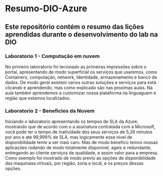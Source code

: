 # Resumo-DIO-Azure
## Este repositório contém o resumo das lições aprendidas durante o desenvolvimento do lab na DIO


### Laboratorio 1 - Computação em nuvem

  No primeiro laboratorio foi lecionado as primeiras impressões sobre o portal, apresentando de modo superficial os serviços que usaremos, como Containers, computação, network, Identidade, armazenamento e banco de dados. De modo geral existem varios outras soluções e serviços para está clicando e aprendendo, mas como explicado são nas proximas aulas. Na aula também aprendemos a customizar nossa plataforma na linguaguem e região que estamos localizados. 

  
### Laboratorio 2 - Beneficios da Nuvem

  Iniciando o laboratorio apresentando os tempos de SLA da Azure, mostrando que de acordo com o a assinatura contratada com a Microsoft, você pode ter o tempo de inatividade dos seus serviços de 5,26 minutos por ano e até 99,999% de SLA, mas logicamente esse nivel de disponibilidade tente a ser mais caro. Mas de modo benefico temos nossas aplicações rodando de modo totalmente disponivel, ageis e redundante, entregando ao cliente serviços de qualidade, e assim valor para a empresa. Como exemplo foi mostrado de modo previo as opções de disponibilidade das maquinasa virtuais, por região, zona e local, e os preços dessas opções.
